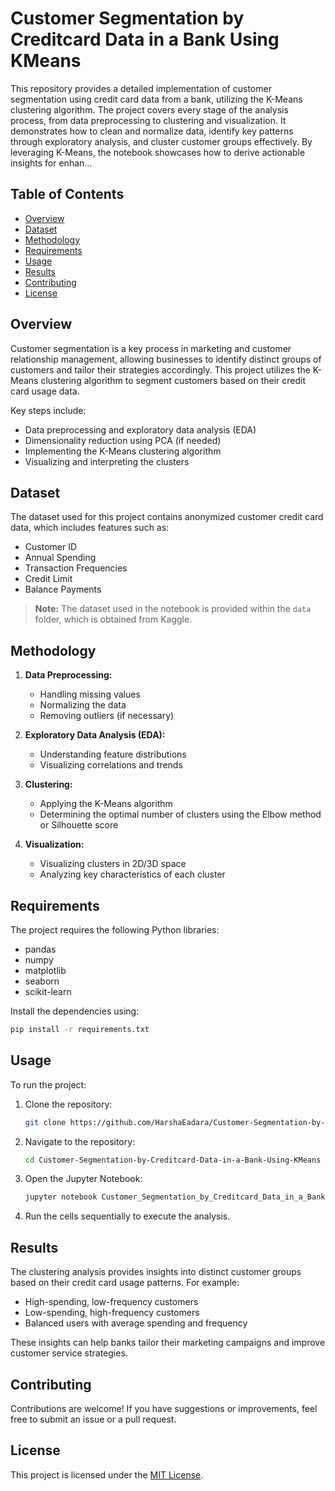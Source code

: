 # Customer Segmentation by Creditcard Data in a Bank Using KMeans
This repository provides a detailed implementation of customer segmentation using credit card data from a bank, utilizing the K-Means clustering algorithm. The project covers every stage of the analysis process, from data preprocessing to clustering and visualization. It demonstrates how to clean and normalize data, identify key patterns through exploratory analysis, and cluster customer groups effectively. By leveraging K-Means, the notebook showcases how to derive actionable insights for enhan...

## Table of Contents
- [Overview](#overview)
- [Dataset](#dataset)
- [Methodology](#methodology)
- [Requirements](#requirements)
- [Usage](#usage)
- [Results](#results)
- [Contributing](#contributing)
- [License](#license)

## Overview
Customer segmentation is a key process in marketing and customer relationship management, allowing businesses to identify distinct groups of customers and tailor their strategies accordingly. This project utilizes the K-Means clustering algorithm to segment customers based on their credit card usage data.

Key steps include:
- Data preprocessing and exploratory data analysis (EDA)
- Dimensionality reduction using PCA (if needed)
- Implementing the K-Means clustering algorithm
- Visualizing and interpreting the clusters

## Dataset
The dataset used for this project contains anonymized customer credit card data, which includes features such as:
- Customer ID
- Annual Spending
- Transaction Frequencies
- Credit Limit
- Balance Payments

> **Note:** The dataset used in the notebook is provided within the `data` folder, which is obtained from Kaggle.

## Methodology
1. **Data Preprocessing:**
   - Handling missing values
   - Normalizing the data
   - Removing outliers (if necessary)

2. **Exploratory Data Analysis (EDA):**
   - Understanding feature distributions
   - Visualizing correlations and trends

3. **Clustering:**
   - Applying the K-Means algorithm
   - Determining the optimal number of clusters using the Elbow method or Silhouette score

4. **Visualization:**
   - Visualizing clusters in 2D/3D space
   - Analyzing key characteristics of each cluster

## Requirements
The project requires the following Python libraries:
- pandas
- numpy
- matplotlib
- seaborn
- scikit-learn

Install the dependencies using:
```bash
pip install -r requirements.txt
```

## Usage
To run the project:
1. Clone the repository:
   ```bash
   git clone https://github.com/HarshaEadara/Customer-Segmentation-by-Creditcard-Data-in-a-Bank-Using-KMeans.git
   ```
2. Navigate to the repository:
   ```bash
   cd Customer-Segmentation-by-Creditcard-Data-in-a-Bank-Using-KMeans
   ```
3. Open the Jupyter Notebook:
   ```bash
   jupyter notebook Customer_Segmentation_by_Creditcard_Data_in_a_Bank_Using_KMeans.ipynb
   ```
4. Run the cells sequentially to execute the analysis.

## Results
The clustering analysis provides insights into distinct customer groups based on their credit card usage patterns. For example:
- High-spending, low-frequency customers
- Low-spending, high-frequency customers
- Balanced users with average spending and frequency

These insights can help banks tailor their marketing campaigns and improve customer service strategies.

## Contributing
Contributions are welcome! If you have suggestions or improvements, feel free to submit an issue or a pull request.

## License
This project is licensed under the [MIT License](LICENSE).

